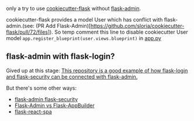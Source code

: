 
only a try to use [cookiecutter-flask](https://github.com/sloria/cookiecutter-flask) without [flask-admin](https://flask-admin.readthedocs.io/en/latest/). 

cookiecutter-flask provides a model User which has conflict with flask-admin.(see: (PR Add Flask-Admin)[https://github.com/sloria/cookiecutter-flask/pull/72/files]). So temp comment this line to disable cookiecutter User model `app.register_blueprint(user.views.blueprint)` in [app.py](https://github.com/scil/just-try-cookiecutter-flask/blob/master/uper/uper/app.py)

## flask-admin with flask-login?

Gived up at this stage: [This repository is a good example of how flask-login and flask-security can be connected with flask-admin.](https://stackoverflow.com/questions/11804922/flask-admin-flask-login-and-or-flask-principal?rq=1)


But there's some other ways:
- [flask-admin flask-security](https://stackoverflow.com/questions/31091637/how-to-secure-the-flask-admin-panel-with-flask-security)
- [Flask-Admin vs Flask-AppBuilder](https://stackoverflow.com/questions/30126607/flask-admin-vs-flask-appbuilder)
- [flask-react-spa](https://github.com/briancappello/flask-react-spa)


